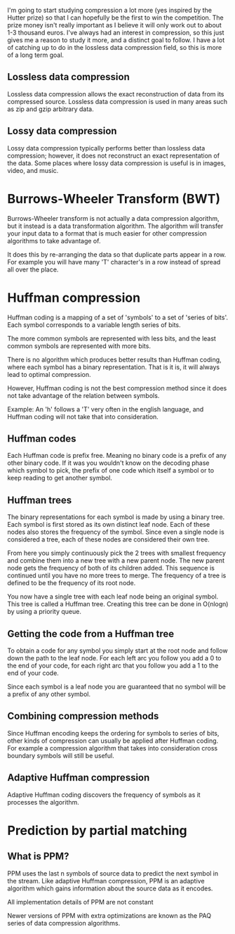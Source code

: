I'm going to start studying compression a lot more (yes inspired by the Hutter prize) so that I can hopefully be the first to win the competition. The prize money isn't really important as I believe it will only work out to about 1-3 thousand euros. I've always had an interest in compression, so this just gives me a reason to study it more, and a distinct goal to follow. I have a lot of catching up to do in the lossless data compression field, so this is more of a long term goal. 

## Lossless data compression

Lossless data compression allows the exact reconstruction of data from its compressed source. Lossless data compression is used in many areas such as zip and gzip arbitrary data.

## Lossy data compression

Lossy data compression typically performs better than lossless data compression; however, it does not reconstruct an exact representation of the data. Some places where lossy data compression is useful is in images, video, and music.

# Burrows-Wheeler Transform (BWT)

Burrows-Wheeler transform is not actually a data compression algorithm, but it instead is a data transformation algorithm. The algorithm will transfer your input data to a format that is much easier for other compression algorithms to take advantage of.

It does this by re-arranging the data so that duplicate parts appear in a row. For example you will have many 'T' character's in a row instead of spread all over the place.

# Huffman compression

Huffman coding is a mapping of a set of 'symbols' to a set of 'series of bits'. Each symbol corresponds to a variable length series of bits.

The more common symbols are represented with less bits, and the least common symbols are represented with more bits.

There is no algorithm which produces better results than Huffman coding, where each symbol has a binary representation. That is it is, it will always lead to optimal compression.

However, Huffman coding is not the best compression method since it does not take advantage of the relation between symbols.

Example: An 'h' follows a 'T' very often in the english language, and Huffman coding will not take that into consideration.

## Huffman codes

Each Huffman code is prefix free. Meaning no binary code is a prefix of any other binary code. If it was you wouldn't know on the decoding phase which symbol to pick, the prefix of one code which itself a symbol or to keep reading to get another symbol.

## Huffman trees

The binary representations for each symbol is made by using a binary tree. Each symbol is first stored as its own distinct leaf node. Each of these nodes also stores the frequency of the symbol. Since even a single node is considered a tree, each of these nodes are considered their own tree.

From here you simply continuously pick the 2 trees with smallest frequency and combine them into a new tree with a new parent node. The new parent node gets the frequency of both of its children added. This sequence is continued until you have no more trees to merge. The frequency of a tree is defined to be the frequency of its root node.

You now have a single tree with each leaf node being an original symbol. This tree is called a Huffman tree. Creating this tree can be done in O(nlogn) by using a priority queue.

## Getting the code from a Huffman tree

To obtain a code for any symbol you simply start at the root node and follow down the path to the leaf node. For each left arc you follow you add a 0 to the end of your code, for each right arc that you follow you add a 1 to the end of your code.

Since each symbol is a leaf node you are guaranteed that no symbol will be a prefix of any other symbol.

## Combining compression methods

Since Huffman encoding keeps the ordering for symbols to series of bits, other kinds of compression can usually be applied after Huffman coding. For example a compression algorithm that takes into consideration cross boundary symbols will still be useful.

## Adaptive Huffman compression

Adaptive Huffman coding discovers the frequency of symbols as it processes the algorithm.

# Prediction by partial matching

## What is PPM?

PPM uses the last n symbols of source data to predict the next symbol in the stream. Like adaptive Huffman compression, PPM is an adaptive algorithm which gains information about the source data as it encodes.

All implementation details of PPM are not constant

Newer versions of PPM with extra optimizations are known as the PAQ series of data compression algorithms.
